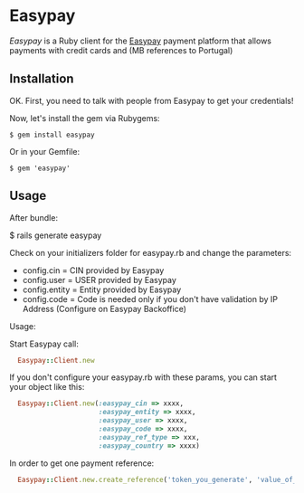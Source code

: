 Easypay
=========

_Easypay_ is a Ruby client for the [Easypay](http://www.easypay.pt/) payment platform that allows payments with credit cards and (MB references to Portugal)

Installation
------------

OK. First, you need to talk with people from Easypay to get your credentials!

Now, let's install the gem via Rubygems:

    $ gem install easypay

Or in your Gemfile:

    $ gem 'easypay'

Usage
-----

After bundle:

  $ rails generate easypay

Check on your initializers folder for easypay.rb and change the parameters:

* config.cin = CIN provided by Easypay 
* config.user = USER provided by Easypay
* config.entity = Entity provided by Easypay
* config.code = Code is needed only if you don't have validation by IP Address (Configure on Easypay Backoffice)

Usage:

Start Easypay call:

```ruby
  Easypay::Client.new
```

If you don't configure your easypay.rb with these params, you can start your object like this:

```ruby
  Easypay::Client.new(:easypay_cin => xxxx, 
                      :easypay_entity => xxxx, 
                      :easypay_user => xxxx, 
                      :easypay_code => xxxx, 
                      :easypay_ref_type => xxx, 
                      :easypay_country => xxxx)
```                      

In order to get one payment reference:

```ruby
  Easypay::Client.new.create_reference('token_you_generate', 'value_of_payment', 'client_language', 'client_name', 'client_mobile', 'client_email')
```

